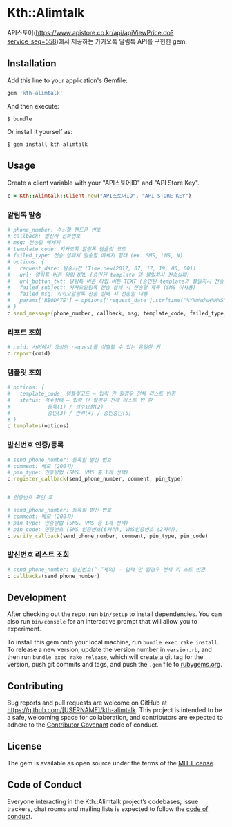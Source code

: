 # Kth::Alimtalk

API스토어(https://www.apistore.co.kr/api/apiViewPrice.do?service_seq=558)에서 제공하는 카카오톡 알림톡 API를 구현한 gem.
## Installation

Add this line to your application's Gemfile:

```ruby
gem 'kth-alimtalk'
```

And then execute:

    $ bundle

Or install it yourself as:

    $ gem install kth-alimtalk

## Usage

Create a client variable with your "API스토어ID" and "API Store Key".
```ruby
c = Kth::Alimtalk::Client.new("API스토어ID", "API STORE KEY")
```

### 알림톡 발송

```ruby
# phone_number: 수신할 핸드폰 번호
# callback: 발신자 전화번호
# msg: 전송할 메세지
# template_code: 카카오톡 알림톡 템플릿 코드
# failed_type: 전송 실패시 발송할 메세지 형태 (ex. SMS, LMS, N)
# options: {
#   request_date: 발송시간 (Time.new(2017, 07, 17, 19, 00, 00))
#   url: 알림톡 버튼 타입 URL (승인된 template 과 불일치시 전송실패)
#   url_button_txt: 알림톡 버튼 타입 버튼 TEXT (승인된 template과 불일치시 전송실패)
#   failed_subject: 카카오알림톡 전송 실패 시 전송할 제목 (SMS 미사용)
#   failed_msg: 카카오알림톡 전송 실패 시 전송할 내용
#   params['REQDATE'] = options['request_date'].strftime("%Y%m%d%H%M%S") if options['request_date']
# }
c.send_message(phone_number, callback, msg, template_code, failed_type, options)
```

### 리포트 조회

```ruby
# cmid: 서버에서 생성한 request를 식별할 수 있는 유일한 키
c.report(cmid)
```

### 템플릿 조회

```ruby
# options: {
#   template_code: 템플릿코드 – 입력 안 할경우 전체 리스트 반환
#   status: 검수상태 – 입력 안 할경우 전체 리스트 반 환
#            등록(1) / 검수요청(2)
#            승인(3) / 반려(4) / 승인중단(5)
# }
c.templates(options)
```

### 발신번호 인증/등록

```ruby
# send_phone_number: 등록할 발신 번호
# comment: 메모 (200자)
# pin_type: 인증방법 (SMS. VMS 중 1개 선택)
c.register_callback(send_phone_number, comment, pin_type)


# 인증번호 확인 후 

# send_phone_number: 등록할 발신 번호
# comment: 메모 (200자)
# pin_type: 인증방법 (SMS. VMS 중 1개 선택)
# pin_code: 인증번호 (SMS 인증번호(6자리), VMS인증번호 (2자리))
c.verify_callback(send_phone_number, comment, pin_type, pin_code)
```

### 발신번호 리스트 조회

```ruby
# send_phone_number: 발신번호(“-“제외) – 입력 안 할경우 전체 리 스트 반환
c.callbacks(send_phone_number)
```


## Development

After checking out the repo, run `bin/setup` to install dependencies. You can also run `bin/console` for an interactive prompt that will allow you to experiment.

To install this gem onto your local machine, run `bundle exec rake install`. To release a new version, update the version number in `version.rb`, and then run `bundle exec rake release`, which will create a git tag for the version, push git commits and tags, and push the `.gem` file to [rubygems.org](https://rubygems.org).

## Contributing

Bug reports and pull requests are welcome on GitHub at https://github.com/[USERNAME]/kth-alimtalk. This project is intended to be a safe, welcoming space for collaboration, and contributors are expected to adhere to the [Contributor Covenant](http://contributor-covenant.org) code of conduct.

## License

The gem is available as open source under the terms of the [MIT License](http://opensource.org/licenses/MIT).

## Code of Conduct

Everyone interacting in the Kth::Alimtalk project’s codebases, issue trackers, chat rooms and mailing lists is expected to follow the [code of conduct](https://github.com/[USERNAME]/kth-alimtalk/blob/master/CODE_OF_CONDUCT.md).
